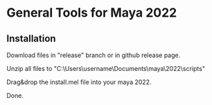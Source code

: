 # General Tools for Maya 2022
## Installation

Download files in "release" branch or in github release page.

Unzip all files to "C:\Users\username\Documents\maya\2022\scripts\"

Drag&drop the install.mel file into your maya 2022.

Done.